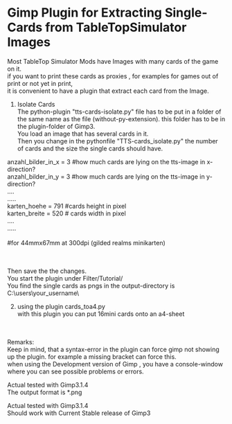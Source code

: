 # Gimp Plugin for Extracting Single-Cards from TableTopSimulator Images
Most TableTop Simulator Mods have Images with many cards of the game on it. <br>
if you want to print these cards as proxies , for examples for games out of print or not yet in print, <br>
it is convenient to have a plugin that extract each card from the Image.<br>



1) Isolate Cards  <br>
The python-plugin "tts-cards-isolate.py" file has to be put in a folder of the same name as the file (without-py-extension). this folder has to be in the plugin-folder of Gimp3.<br>
You load an image that has several cards in it. <br>
Then you change in the pythonfile "TTS-cards_isolate.py" the number of cards and the size the single cards should have.<br>

anzahl_bilder_in_x = 3     #how much cards are lying on the tts-image in x-direction? <br>
anzahl_bilder_in_y = 3      #how much cards are lying on the tts-image in y-direction?<br>
....<br>
.....<br>
karten_hoehe = 791      #cards height in pixel<br>
karten_breite = 520     # cards width in pixel<br>
....<br>
.....<br>       
#for 44mmx67mm at 300dpi (gilded realms minikarten)<br>
<br>
<br>

        
Then save the the changes.<br>
You start the plugin under Filter/Tutorial/<br>
You find the single cards as pngs in the output-directory is C:\users\your_username\ <br>


2. using the plugin cards_toa4.py <br>
with this plugin you can put 16mini cards onto an a4-sheet <br>
<br>
<br>
Remarks:<br>
Keep in mind, that a syntax-error in the plugin can force gimp not showing up the plugin. for example a missing bracket can force this.<br>
when using the Development version of Gimp , you have a console-window where you can see possible problems or errors.<br>



Actual tested with Gimp3.1.4 <br>
The output format is *.png 

Actual tested with Gimp3.1.4 <br>
Should work with Current Stable release of Gimp3





